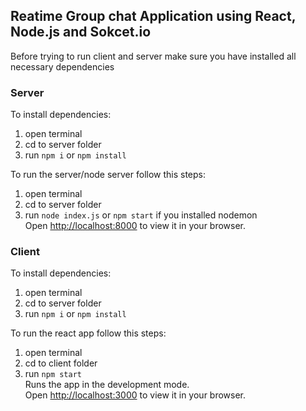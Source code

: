 ## Reatime Group chat Application using React, Node.js and Sokcet.io

Before trying to run client and server make sure you have installed all necessary dependencies

### Server

To install dependencies:
1. open terminal
2. cd to server folder
3. run `npm i` or `npm install` 

To run the server/node server follow this steps:
1. open terminal
2. cd to server folder
3. run `node index.js` or `npm start` if you installed nodemon\
    Open [http://localhost:8000](http://localhost:8000) to view it in your browser.

### Client

To install dependencies:
1. open terminal
2. cd to server folder
3. run `npm i` or `npm install` 

To run the react app follow this steps:
1. open terminal
2. cd to client folder
3. run `npm start`\
    Runs the app in the development mode.\
    Open [http://localhost:3000](http://localhost:3000) to view it in your browser.
